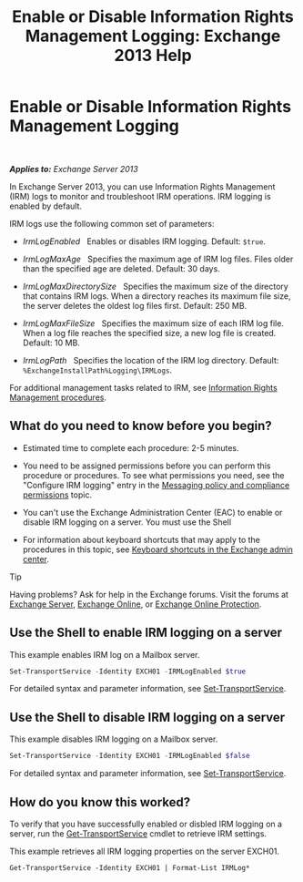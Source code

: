 ﻿---
title: 'Enable or Disable Information Rights Management Logging: Exchange 2013 Help'
TOCTitle: Enable or Disable Information Rights Management Logging
ms:assetid: 6933bc65-4d98-4878-9167-0e9eaac68b6b
ms:mtpsurl: https://technet.microsoft.com/en-us/library/Ff686962(v=EXCHG.150)
ms:contentKeyID: 49319919
ms.date: 12/09/2016
mtps_version: v=EXCHG.150
---

# Enable or Disable Information Rights Management Logging

 

_**Applies to:** Exchange Server 2013_


In Exchange Server 2013, you can use Information Rights Management (IRM) logs to monitor and troubleshoot IRM operations. IRM logging is enabled by default.

IRM logs use the following common set of parameters:

  - *IrmLogEnabled*   Enables or disables IRM logging. Default: `$true`.

  - *IrmLogMaxAge*   Specifies the maximum age of IRM log files. Files older than the specified age are deleted. Default: 30 days.

  - *IrmLogMaxDirectorySize*   Specifies the maximum size of the directory that contains IRM logs. When a directory reaches its maximum file size, the server deletes the oldest log files first. Default: 250 MB.

  - *IrmLogMaxFileSize*   Specifies the maximum size of each IRM log file. When a log file reaches the specified size, a new log file is created. Default: 10 MB.

  - *IrmLogPath*   Specifies the location of the IRM log directory. Default: `%ExchangeInstallPath%Logging\IRMLogs`.

For additional management tasks related to IRM, see [Information Rights Management procedures](information-rights-management-procedures-exchange-2013-help.md).

## What do you need to know before you begin?

  - Estimated time to complete each procedure: 2-5 minutes.

  - You need to be assigned permissions before you can perform this procedure or procedures. To see what permissions you need, see the "Configure IRM logging" entry in the [Messaging policy and compliance permissions](messaging-policy-and-compliance-permissions-exchange-2013-help.md) topic.

  - You can't use the Exchange Administration Center (EAC) to enable or disable IRM logging on a server. You must use the Shell

  - For information about keyboard shortcuts that may apply to the procedures in this topic, see [Keyboard shortcuts in the Exchange admin center](keyboard-shortcuts-in-the-exchange-admin-center-exchange-online-protection-help.md).


> [!TIP]
> Having problems? Ask for help in the Exchange forums. Visit the forums at <A href="https://go.microsoft.com/fwlink/p/?linkid=60612">Exchange Server</A>, <A href="https://go.microsoft.com/fwlink/p/?linkid=267542">Exchange Online</A>, or <A href="https://go.microsoft.com/fwlink/p/?linkid=285351">Exchange Online Protection</A>.



## Use the Shell to enable IRM logging on a server

This example enables IRM log on a Mailbox server.

```powershell
Set-TransportService -Identity EXCH01 -IRMLogEnabled $true
```

For detailed syntax and parameter information, see [Set-TransportService](https://technet.microsoft.com/en-us/library/jj215682\(v=exchg.150\)).

## Use the Shell to disable IRM logging on a server

This example disables IRM logging on a Mailbox server.

```powershell
Set-TransportService -Identity EXCH01 -IRMLogEnabled $false
```

For detailed syntax and parameter information, see [Set-TransportService](https://technet.microsoft.com/en-us/library/jj215682\(v=exchg.150\)).

## How do you know this worked?

To verify that you have successfully enabled or disbled IRM logging on a server, run the [Get-TransportService](https://technet.microsoft.com/en-us/library/jj215746\(v=exchg.150\)) cmdlet to retrieve IRM settings.

This example retrieves all IRM logging properties on the server EXCH01.

    Get-TransportService -Identity EXCH01 | Format-List IRMLog*

